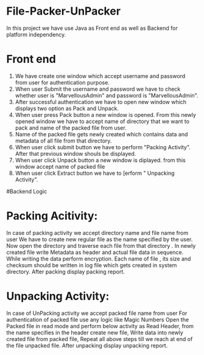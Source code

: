 # File-Packer-UnPacker

 In this project we have use Java as Front end as well as Backend for platform independency.

# Front end

1. We have create one window which accept username and password from user for authentication purpose.
2. When user Submit the username and  password we have to check whether user is "MarvellousAdmin" and password is "MarvellousAdmin". 
3. After successful authentication we have to open new window which displays two option as Pack and Unpack.
4. When user press Pack button a new window is opened. From this newly opened window we have to accept name of directory that we want to pack and name of the packed file from user.
5. Name of the packed file gets newly created which contains data and metadata of all file from that directory.
6. When user click submit button we have to perform "Packing Activity". After that previous window shouls be displayed.
7. When user click Unpack button a new window is diplayed. from this window accept name of packed file
8. When user click Extract button we have to [erform " Unpacking Activity".  




#Backend Logic

# Packing Acitivity:
 In case of packing activity we accept directory name and file name from user
 We have to create new regular file as the name specified by the user.
 Now open the directory and traverse each file from that directory . In newly created file write Metadata as header and actual file data in sequence.
 While writing the data perform encryption.
 Each name of file , its size and checksum should be written in log file which gets created in system directory.
 After packing display packing report.

# Unpacking Activity:
 In case of UnPacking activity we accept packed file name from user
 For authentication of packed file use any logic like Magic Numbers
 Open the Packed file in read mode and perform below activity as Read Header, from the name specifies in the header create new file, Write data into newly created file from packed file, Repeat all above steps till we reach at end of the file unpacked file.
 After unpacking display unpacking report.
